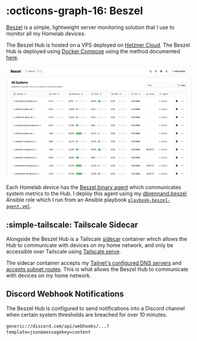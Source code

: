 # :octicons-graph-16: Beszel

[Beszel](https://beszel.dev/) is a simple, lightweight server monitoring solution that I use to monitor all my Homelab devices.

The Beszel Hub is hosted on a VPS deployed on [Hetzner Cloud](hetzner.md). The Beszel Hub is deployed using [Docker Compose](https://github.com/dbrennand/home-ops/tree/dev/docker/beszel) using the method documented [here](../docker-compose.md).

![Beszel Dashboard](../assets/images/Beszel.png)

Each Homelab device has the [Beszel binary agent](https://beszel.dev/guide/what-is-beszel#architecture) which communicates system metrics to the Hub. I deploy this agent using my [dbrennand.beszel](https://github.com/dbrennand/ansible-role-beszel) Ansible role which I run from an Ansible playbook [`playbook-beszel-agent.yml`](https://github.com/dbrennand/home-ops/blob/dev/ansible/playbooks/playbook-beszel-agent.yml).

## :simple-tailscale: Tailscale Sidecar

Alongside the Beszel Hub is a Tailscale [sidecar](https://tailscale.com/blog/docker-tailscale-guide) container which allows the Hub to communicate with devices on my home network, and only be accessible over Tailscale using [Tailscale serve](https://tailscale.com/kb/1312/serve).

The sidecar container accepts my [Tailnet's configured DNS servers](https://github.com/dbrennand/home-ops/blob/dev/docker/beszel/docker-compose.yml#L11) and [accepts subnet routes](https://github.com/dbrennand/home-ops/blob/dev/docker/beszel/docker-compose.yml#L10). This is what allows the Beszel Hub to communicate with devices on my home network.

## Discord Webhook Notifications

The Beszel Hub is configured to send notifications into a Discord channel when certain system thresholds are breached for over 10 minutes.

```
generic://discord.com/api/webhooks/...?template=json&messagekey=content
```
